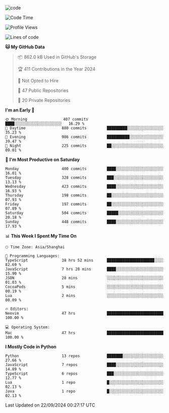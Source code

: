 
<!--
**liuyaanng/liuyaanng** is a ✨ _special_ ✨ repository because its `README.md` (this file) appears on your GitHub profile.

Here are some ideas to get you started:

- 🔭 I’m currently working on ...
- 🌱 I’m currently learning ...
- 👯 I’m looking to collaborate on ...
- 🤔 I’m looking for help with ...
- 💬 Ask me about ...
- 📫 How to reach me: ...
- 😄 Pronouns: ...
- ⚡ Fun fact: ...
-->


![code](https://cdn.jsdelivr.net/gh/liuyaanng/liuyaanng@1.0/code.gif) 

<!--START_SECTION:waka-->
![Code Time](http://img.shields.io/badge/Code%20Time-846%20hrs%2020%20mins-blue)

![Profile Views](http://img.shields.io/badge/Profile%20Views-0-blue)

![Lines of code](https://img.shields.io/badge/From%20Hello%20World%20I%27ve%20Written-14.7%20million%20lines%20of%20code-blue)

**🐱 My GitHub Data** 

> 📦 862.0 kB Used in GitHub's Storage 
 > 
> 🏆 411 Contributions in the Year 2024
 > 
> 🚫 Not Opted to Hire
 > 
> 📜 47 Public Repositories 
 > 
> 🔑 20 Private Repositories 
 > 
**I'm an Early 🐤** 

```text
🌞 Morning                407 commits         ████░░░░░░░░░░░░░░░░░░░░░   16.29 % 
🌆 Daytime                880 commits         █████████░░░░░░░░░░░░░░░░   35.23 % 
🌃 Evening                986 commits         ██████████░░░░░░░░░░░░░░░   39.47 % 
🌙 Night                  225 commits         ██░░░░░░░░░░░░░░░░░░░░░░░   09.01 % 
```
📅 **I'm Most Productive on Saturday** 

```text
Monday                   400 commits         ████░░░░░░░░░░░░░░░░░░░░░   16.01 % 
Tuesday                  328 commits         ███░░░░░░░░░░░░░░░░░░░░░░   13.13 % 
Wednesday                423 commits         ████░░░░░░░░░░░░░░░░░░░░░   16.93 % 
Thursday                 198 commits         ██░░░░░░░░░░░░░░░░░░░░░░░   07.93 % 
Friday                   197 commits         ██░░░░░░░░░░░░░░░░░░░░░░░   07.89 % 
Saturday                 504 commits         █████░░░░░░░░░░░░░░░░░░░░   20.18 % 
Sunday                   448 commits         ████░░░░░░░░░░░░░░░░░░░░░   17.93 % 
```


📊 **This Week I Spent My Time On** 

```text
🕑︎ Time Zone: Asia/Shanghai

💬 Programming Languages: 
TypeScript               38 hrs 52 mins      █████████████████████░░░░   82.69 % 
JavaScript               7 hrs 28 mins       ████░░░░░░░░░░░░░░░░░░░░░   15.90 % 
JSON                     28 mins             ░░░░░░░░░░░░░░░░░░░░░░░░░   01.03 % 
CocoaPods                5 mins              ░░░░░░░░░░░░░░░░░░░░░░░░░   00.19 % 
Lua                      2 mins              ░░░░░░░░░░░░░░░░░░░░░░░░░   00.09 % 

🔥 Editors: 
Neovim                   47 hrs              █████████████████████████   100.00 % 

💻 Operating System: 
Mac                      47 hrs              █████████████████████████   100.00 % 
```

**I Mostly Code in Python** 

```text
Python                   13 repos            ███████░░░░░░░░░░░░░░░░░░   27.66 % 
JavaScript               7 repos             ████░░░░░░░░░░░░░░░░░░░░░   14.89 % 
TypeScript               6 repos             ███░░░░░░░░░░░░░░░░░░░░░░   12.77 % 
Lua                      1 repo              █░░░░░░░░░░░░░░░░░░░░░░░░   02.13 % 
Java                     1 repo              █░░░░░░░░░░░░░░░░░░░░░░░░   02.13 % 
```




 Last Updated on 22/09/2024 00:27:17 UTC
<!--END_SECTION:waka-->
